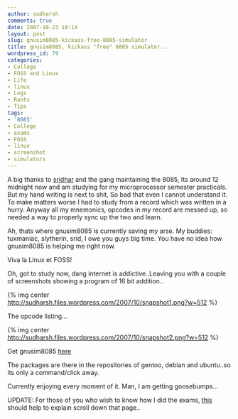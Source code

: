 ```yaml
---
author: sudharsh
comments: true
date: 2007-10-23 18:14
layout: post
slug: gnusim8085-kickass-free-8085-simulator
title: gnusim8085, kickass "free" 8085 simulator...
wordpress_id: 79
categories:
- College
- FOSS and Linux
- Life
- linux
- Logs
- Rants
- Tips
tags:
- '8085'
- College
- exams
- FOSS
- linux
- screenshot
- simulators
---
```


A big thanks to [sridhar](http://nearfar.org) and the gang maintaining the 8085, Its around 12 midnight now and am studying for my microprocessor semester practicals. But my hand writing is next to shit, So bad that even I cannot understand it. To make matters worse I had to study from a record which was written in a hurry. Anyway all my mnemonics, opcodes in my record are messed up, so needed a way to properly sync up the two and learn.

Ah, thats where gnusim8085 is currently saving my arse. My buddies: tuxmaniac, slytherin, srid, I owe you guys big time. You have no idea how gnusim8085 is helping me right now.

Viva la Linux et FOSS!

Oh, got to study now, dang internet is addictive..Leaving you with a couple of screenshots showing a program of 16 bit addition..

{% img center http://sudharsh.files.wordpress.com/2007/10/snapshot1.png?w=512 %}

The opcode listing...

{% img center http://sudharsh.files.wordpress.com/2007/10/snapshot2.png?w=512 %}

Get gnusim8085 [here](http://gnusim8085.org)

The packages are there in the repositories of gentoo, debian and ubuntu..so its only a command/click away.

Currently enjoying every moment of it. Man, I am getting goosebumps...

UPDATE: For those of you who wish to know how I did the exams, [this](http://mykarmaranoveryourdogma.wordpress.com/2007/07/19/77/) should help to explain scroll down that page..
